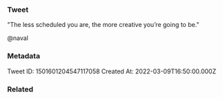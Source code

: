 ### Tweet
"The less scheduled you are, the more creative you’re going to be."

@naval

### Metadata
Tweet ID: 1501601204547117058
Created At: 2022-03-09T16:50:00.000Z

### Related

